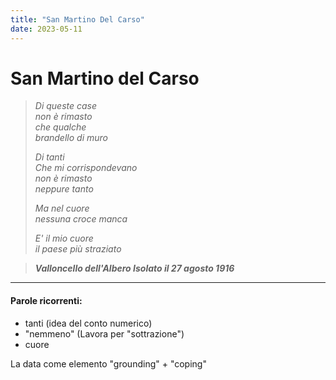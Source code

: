 ```yaml
---
title: "San Martino Del Carso"
date: 2023-05-11
---
```

# San Martino del Carso 
> *Di queste case*  
>*non è rimasto*  
>*che qualche*  
>*brandello di muro*  
>
>*Di tanti*  
>*Che mi corrispondevano*  
>*non è rimasto*  
>*neppure tanto*  
>
>*Ma nel cuore*  
>*nessuna croce manca*  
>
>*E' il mio cuore*  
>*il paese più straziato*


>***Valloncello dell'Albero Isolato il 27 agosto 1916***

****************
#### Parole ricorrenti: 
- tanti (idea del conto numerico)
- "nemmeno" (Lavora per "sottrazione")
- cuore

La data come elemento "grounding" + "coping"
